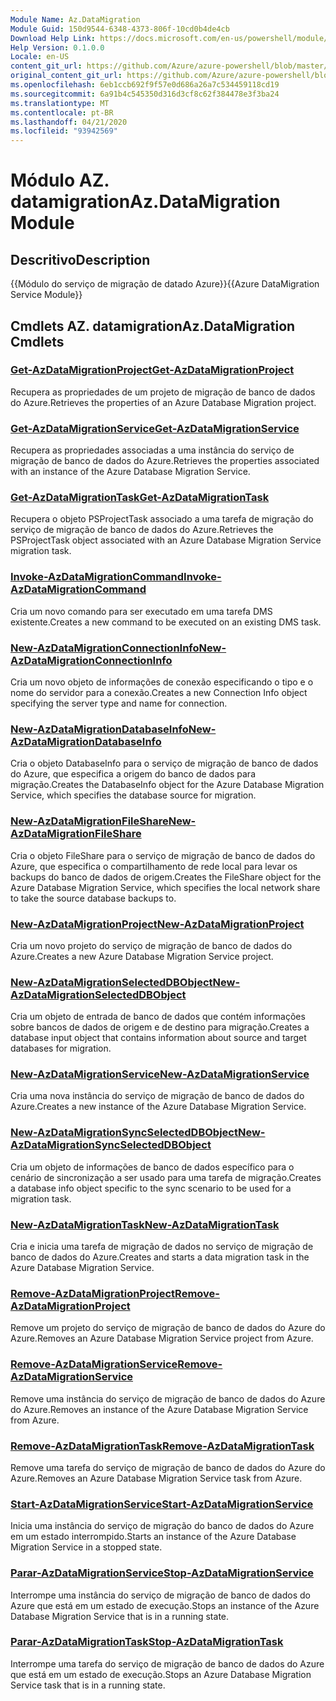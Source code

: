 ```yaml
---
Module Name: Az.DataMigration
Module Guid: 150d9544-6348-4373-806f-10cd0b4de4cb
Download Help Link: https://docs.microsoft.com/en-us/powershell/module/az.datamigration
Help Version: 0.1.0.0
Locale: en-US
content_git_url: https://github.com/Azure/azure-powershell/blob/master/src/DataMigration/DataMigration/help/Az.DataMigration.md
original_content_git_url: https://github.com/Azure/azure-powershell/blob/master/src/DataMigration/DataMigration/help/Az.DataMigration.md
ms.openlocfilehash: 6eb1ccb692f9f57e0d686a26a7c534459118cd19
ms.sourcegitcommit: 6a91b4c545350d316d3cf8c62f384478e3f3ba24
ms.translationtype: MT
ms.contentlocale: pt-BR
ms.lasthandoff: 04/21/2020
ms.locfileid: "93942569"
---
```

# <span data-ttu-id="78949-101">Módulo AZ. datamigration</span><span class="sxs-lookup"><span data-stu-id="78949-101">Az.DataMigration Module</span></span>
## <span data-ttu-id="78949-102">Descritivo</span><span class="sxs-lookup"><span data-stu-id="78949-102">Description</span></span>
<span data-ttu-id="78949-103">{{Módulo do serviço de migração de datado Azure}}</span><span class="sxs-lookup"><span data-stu-id="78949-103">{{Azure DataMigration Service Module}}</span></span>

## <span data-ttu-id="78949-104">Cmdlets AZ. datamigration</span><span class="sxs-lookup"><span data-stu-id="78949-104">Az.DataMigration Cmdlets</span></span>
### [<span data-ttu-id="78949-105">Get-AzDataMigrationProject</span><span class="sxs-lookup"><span data-stu-id="78949-105">Get-AzDataMigrationProject</span></span>](Get-AzDataMigrationProject.md)
<span data-ttu-id="78949-106">Recupera as propriedades de um projeto de migração de banco de dados do Azure.</span><span class="sxs-lookup"><span data-stu-id="78949-106">Retrieves the properties of an Azure Database Migration project.</span></span>

### [<span data-ttu-id="78949-107">Get-AzDataMigrationService</span><span class="sxs-lookup"><span data-stu-id="78949-107">Get-AzDataMigrationService</span></span>](Get-AzDataMigrationService.md)
<span data-ttu-id="78949-108">Recupera as propriedades associadas a uma instância do serviço de migração de banco de dados do Azure.</span><span class="sxs-lookup"><span data-stu-id="78949-108">Retrieves the properties associated with an instance of the Azure Database Migration Service.</span></span> 

### [<span data-ttu-id="78949-109">Get-AzDataMigrationTask</span><span class="sxs-lookup"><span data-stu-id="78949-109">Get-AzDataMigrationTask</span></span>](Get-AzDataMigrationTask.md)
<span data-ttu-id="78949-110">Recupera o objeto PSProjectTask associado a uma tarefa de migração do serviço de migração de banco de dados do Azure.</span><span class="sxs-lookup"><span data-stu-id="78949-110">Retrieves the PSProjectTask object associated with an Azure Database Migration Service migration task.</span></span>

### [<span data-ttu-id="78949-111">Invoke-AzDataMigrationCommand</span><span class="sxs-lookup"><span data-stu-id="78949-111">Invoke-AzDataMigrationCommand</span></span>](Invoke-AzDataMigrationCommand.md)
<span data-ttu-id="78949-112">Cria um novo comando para ser executado em uma tarefa DMS existente.</span><span class="sxs-lookup"><span data-stu-id="78949-112">Creates a new command to be executed on an existing DMS task.</span></span>

### [<span data-ttu-id="78949-113">New-AzDataMigrationConnectionInfo</span><span class="sxs-lookup"><span data-stu-id="78949-113">New-AzDataMigrationConnectionInfo</span></span>](New-AzDataMigrationConnectionInfo.md)
<span data-ttu-id="78949-114">Cria um novo objeto de informações de conexão especificando o tipo e o nome do servidor para a conexão.</span><span class="sxs-lookup"><span data-stu-id="78949-114">Creates a new Connection Info object specifying the server type and name for connection.</span></span>

### [<span data-ttu-id="78949-115">New-AzDataMigrationDatabaseInfo</span><span class="sxs-lookup"><span data-stu-id="78949-115">New-AzDataMigrationDatabaseInfo</span></span>](New-AzDataMigrationDatabaseInfo.md)
<span data-ttu-id="78949-116">Cria o objeto DatabaseInfo para o serviço de migração de banco de dados do Azure, que especifica a origem do banco de dados para migração.</span><span class="sxs-lookup"><span data-stu-id="78949-116">Creates the DatabaseInfo object for the Azure Database Migration Service, which specifies the database source for migration.</span></span>

### [<span data-ttu-id="78949-117">New-AzDataMigrationFileShare</span><span class="sxs-lookup"><span data-stu-id="78949-117">New-AzDataMigrationFileShare</span></span>](New-AzDataMigrationFileShare.md)
<span data-ttu-id="78949-118">Cria o objeto FileShare para o serviço de migração de banco de dados do Azure, que especifica o compartilhamento de rede local para levar os backups do banco de dados de origem.</span><span class="sxs-lookup"><span data-stu-id="78949-118">Creates the FileShare object for the Azure Database Migration Service, which specifies the local network share to take the source database backups to.</span></span>

### [<span data-ttu-id="78949-119">New-AzDataMigrationProject</span><span class="sxs-lookup"><span data-stu-id="78949-119">New-AzDataMigrationProject</span></span>](New-AzDataMigrationProject.md)
<span data-ttu-id="78949-120">Cria um novo projeto do serviço de migração de banco de dados do Azure.</span><span class="sxs-lookup"><span data-stu-id="78949-120">Creates a new Azure Database Migration Service project.</span></span>

### [<span data-ttu-id="78949-121">New-AzDataMigrationSelectedDBObject</span><span class="sxs-lookup"><span data-stu-id="78949-121">New-AzDataMigrationSelectedDBObject</span></span>](New-AzDataMigrationSelectedDBObject.md)
<span data-ttu-id="78949-122">Cria um objeto de entrada de banco de dados que contém informações sobre bancos de dados de origem e de destino para migração.</span><span class="sxs-lookup"><span data-stu-id="78949-122">Creates a database input object that contains information about source and target databases for migration.</span></span>

### [<span data-ttu-id="78949-123">New-AzDataMigrationService</span><span class="sxs-lookup"><span data-stu-id="78949-123">New-AzDataMigrationService</span></span>](New-AzDataMigrationService.md)
<span data-ttu-id="78949-124">Cria uma nova instância do serviço de migração de banco de dados do Azure.</span><span class="sxs-lookup"><span data-stu-id="78949-124">Creates a new instance of the Azure Database Migration Service.</span></span>

### [<span data-ttu-id="78949-125">New-AzDataMigrationSyncSelectedDBObject</span><span class="sxs-lookup"><span data-stu-id="78949-125">New-AzDataMigrationSyncSelectedDBObject</span></span>](New-AzDataMigrationSyncSelectedDBObject.md)
<span data-ttu-id="78949-126">Cria um objeto de informações de banco de dados específico para o cenário de sincronização a ser usado para uma tarefa de migração.</span><span class="sxs-lookup"><span data-stu-id="78949-126">Creates a database info object specific to the sync scenario to be used for a migration task.</span></span>

### [<span data-ttu-id="78949-127">New-AzDataMigrationTask</span><span class="sxs-lookup"><span data-stu-id="78949-127">New-AzDataMigrationTask</span></span>](New-AzDataMigrationTask.md)
<span data-ttu-id="78949-128">Cria e inicia uma tarefa de migração de dados no serviço de migração de banco de dados do Azure.</span><span class="sxs-lookup"><span data-stu-id="78949-128">Creates and starts a data migration task in the Azure Database Migration Service.</span></span>

### [<span data-ttu-id="78949-129">Remove-AzDataMigrationProject</span><span class="sxs-lookup"><span data-stu-id="78949-129">Remove-AzDataMigrationProject</span></span>](Remove-AzDataMigrationProject.md)
<span data-ttu-id="78949-130">Remove um projeto do serviço de migração de banco de dados do Azure do Azure.</span><span class="sxs-lookup"><span data-stu-id="78949-130">Removes an Azure Database Migration Service project from Azure.</span></span>

### [<span data-ttu-id="78949-131">Remove-AzDataMigrationService</span><span class="sxs-lookup"><span data-stu-id="78949-131">Remove-AzDataMigrationService</span></span>](Remove-AzDataMigrationService.md)
<span data-ttu-id="78949-132">Remove uma instância do serviço de migração de banco de dados do Azure do Azure.</span><span class="sxs-lookup"><span data-stu-id="78949-132">Removes an instance of the Azure Database Migration Service from Azure.</span></span>

### [<span data-ttu-id="78949-133">Remove-AzDataMigrationTask</span><span class="sxs-lookup"><span data-stu-id="78949-133">Remove-AzDataMigrationTask</span></span>](Remove-AzDataMigrationTask.md)
<span data-ttu-id="78949-134">Remove uma tarefa do serviço de migração de banco de dados do Azure do Azure.</span><span class="sxs-lookup"><span data-stu-id="78949-134">Removes an Azure Database Migration Service task from Azure.</span></span>

### [<span data-ttu-id="78949-135">Start-AzDataMigrationService</span><span class="sxs-lookup"><span data-stu-id="78949-135">Start-AzDataMigrationService</span></span>](Start-AzDataMigrationService.md)
<span data-ttu-id="78949-136">Inicia uma instância do serviço de migração do banco de dados do Azure em um estado interrompido.</span><span class="sxs-lookup"><span data-stu-id="78949-136">Starts an instance of the Azure Database Migration Service in a stopped state.</span></span> 

### [<span data-ttu-id="78949-137">Parar-AzDataMigrationService</span><span class="sxs-lookup"><span data-stu-id="78949-137">Stop-AzDataMigrationService</span></span>](Stop-AzDataMigrationService.md)
<span data-ttu-id="78949-138">Interrompe uma instância do serviço de migração de banco de dados do Azure que está em um estado de execução.</span><span class="sxs-lookup"><span data-stu-id="78949-138">Stops an instance of the Azure Database Migration Service that is in a running state.</span></span>

### [<span data-ttu-id="78949-139">Parar-AzDataMigrationTask</span><span class="sxs-lookup"><span data-stu-id="78949-139">Stop-AzDataMigrationTask</span></span>](Stop-AzDataMigrationTask.md)
<span data-ttu-id="78949-140">Interrompe uma tarefa do serviço de migração de banco de dados do Azure que está em um estado de execução.</span><span class="sxs-lookup"><span data-stu-id="78949-140">Stops an  Azure Database Migration Service task that is in a running state.</span></span>

